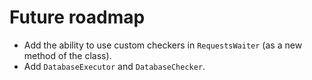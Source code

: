 # Future roadmap

- Add the ability to use custom checkers in `RequestsWaiter` (as a new method of the
class).
- Add `DatabaseExecutor` and `DatabaseChecker`.